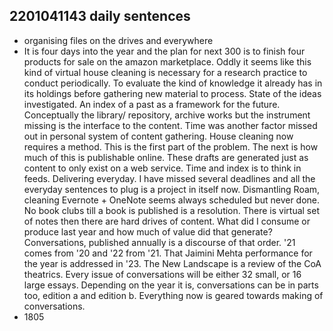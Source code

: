 ## 2201041143 daily sentences

* organising files on the drives and everywhere
* It is four days into the year and the plan for next 300 is to finish four products for sale on the amazon marketplace.
Oddly it seems like this kind of virtual house cleaning is necessary for a research practice to conduct periodically.
To evaluate the kind of knowledge it already has in its holdings before gathering new material to process.
State of the ideas investigated.
An index of a past as a framework for the future.
Conceptually the library/ repository, archive works but the instrument missing is the interface to the content.
Time was another factor missed out in personal system of content gathering.
House cleaning now requires a method.
This is the first part of the problem.
The next is how much of this is publishable online.
These drafts are generated just as content to only exist on a web service. 
Time and index is to think in feeds. 
Delivering everyday. 
I have missed several deadlines and all the everyday sentences to plug is a project in itself now. 
Dismantling Roam, cleaning Evernote + OneNote seems always scheduled but never done.
No book clubs till a book is published is a resolution. 
There is virtual set of notes then there are hard drives of content.
What did I consume or produce last year and how much of value did that generate?
Conversations, published annually is a discourse of that order.
'21 comes from '20 and '22 from '21. 
That Jaimini Mehta performance for the year is addressed in '23.
The New Landscape is a review of the CoA theatrics.
Every issue of conversations will be either 32 small, or 16 large essays. 
Depending on the year it is, conversations can be in parts too, edition a and edition b.
Everything now is geared towards making of conversations. 
* 1805  
